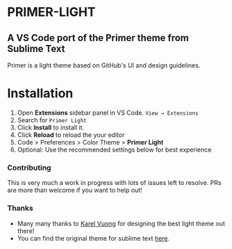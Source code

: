# PRIMER-LIGHT
## A VS Code port of the Primer theme from Sublime Text
Primer is a light theme based on GitHub's UI and design guidelines.

# Installation
1. Open **Extensions** sidebar panel in VS Code. `View → Extensions`
2. Search for `Primer Light`
3. Click **Install** to install it.
4. Click **Reload** to reload the your editor
5. Code > Preferences > Color Theme > **Primer Light**
6. Optional: Use the recommended settings below for best experience

### Contributing
This is very much a work in progress with lots of issues left to resolve. PRs are more than welcome if you want to help out!

### Thanks
* Many many thanks to [Karel Vuong](https://github.com/karelvuong) for designing the best light theme out there!
* You can find the original theme for sublime text [here](https://github.com/karelvuong/st-primer).

